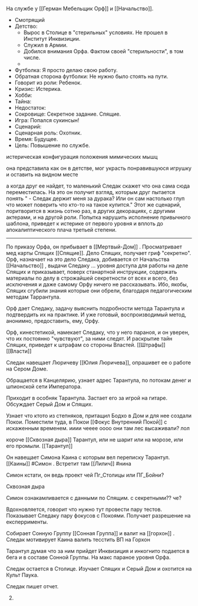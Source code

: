 На службе у [[Герман Мебельщик Орф]] и [[Начальство]].


-   Смотрящий
-   Детство: 
	- Вырос в Столице в "стерильных" условиях. Не прошел в Институт Инквизиции.
	- Служил в Армии.
	- Добился внимания Орфа. Фактом своей "стерильности", в том числе.
	- 
-   Футболка: Я просто делаю свою работу. 
-   Обратная сторона футболки: Не нужно было стоять на пути.
-   Говорит из роли: Ребенок.
-   Кризис: Истерика.
-   Хобби:  
-   Тайна: 
-   Недостаток: 
-   Сокровище: Секретное задание. Спящие.
-   Игра: Попался сукинсын!
-   Сценарий: 
-   Сценарная роль: Охотник.
-   Время: Будущее.
-   Цель: Повышение по службе.


истерическая конфигурация положения мимических мышц

она представила как он в детстве, мог украсть понравившуюся игрушку и оставить на видном месте

а когда друг ее найдет, то маленький Следак скажет что она сама сюда переместилась. На это он получит взгляд, которым друг пытается понять " - Следак держит меня за дурака? Или он сам настолько глуп что может поверить что кто-то на такое купится." Этот же сценарий, поритворится в жизнь сотню раз, в других декорациях, с другими актерами, и на другой роли.
Попытка нарушить  исполнение привычного шаблона, приведет к истерике от первого уровня и вплоть до апокалиптического плача третьей степени.

***
По приказу Орфа, он прибывает в [[Мертвый-Дом]] . Просматривает мед карты Спящих [[Спящие]]. Дело Спящих, получает гриф "секретно". Орф, назначает на это дело Следака, добивается от Начальства [[Начальство]] , выдачи Следаку ... уровня доступа для работы на деле Спящих и приказывает, поверх станартной инструкции, содержать материалы по делу в строжайшей секретности от всех и всего, без исключения и даже самому Орфу ничего не рассказывать. Ибо, якобы, Спящих сгубили знания которые они обрели, благодаря педагогическим методам Таррантула. 

Орф дает Следаку, задачу выяснить подробности метода Тарантула и подтвердить их на практике. И уже готовый, воспроизводимый метод, анонимно, предоставить, ему, Орфу.

Орф, кинестетикой, намекает Следаку, что у него параноя, и он уверен, что их постоянно "чувствуют", за ними следят. И раскрытие тайн Спящих, приведет к штрафам со стороны Властей. [[Штрафы]] [[Власти]] 

Следак навещает Люричеву [[Юлия Люричева]], опрашивет ее о работе на Сером Доме. 

Обращается в Канцелярию, узнает адрес Тарантула, по потокам денег и шпионской сети Императора.

Приходит в особняк Тарантула. Застает его за игрой на гитаре. Обсуждает Серый Дом и Спящих.

Узнает что ктото из степняков, притащил Бодхо в Дом и для нее создали Покои. Поместили туда, в Покои [[Фокус Внутренний Покой]] с искаженным временем. ииии чееее оооо они там лес высаживали? лол

короче [[Сквозная дыра]] Тарантул, или не шарит или на морозе, или его промыли. [[Тарантул]] 

Он навещает Симона Каина с которым вел переписку Тарантул. [[Каины]] #Симон . Встретит там [[Лилич]] #нина 

Симон кстати, он ведь проект чей Пг_Столицы или ПГ_Бойни?

Сквозная дыра

Симон ознакамливается с данными по Спящим.
с секретными?? че? 

Вдохновляется, говорит что нужно тут провести пару тестов.
Показывает Следаку пару фокусов с Покоями.
Получает разрешение на експеррименты. 

Собирает Сонную Группу [[Сонная Группа]] и валит на [[горхон]] . 
Следак мотивирует Каина валить тесстить ВП на Горхон

Тарантул думая что за ним прийдет Инквизиция и инкогнито подается в бега и в составе Сонной Группы. На макс параное уровня Орфа.

Следак остается в Столице. Изучает Спящих и Серый Дом и охотится на Культ Паука.

Следак пишет отчет.

2. 

